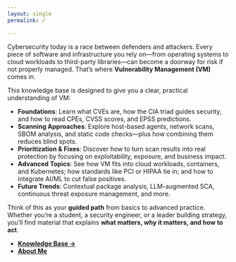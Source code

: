 ```yaml
---
layout: single
permalink: /

---
```


Cybersecurity today is a race between defenders and attackers. Every piece of software and infrastructure you rely on—from operating systems to cloud workloads to third-party libraries—can become a doorway for risk if not properly managed. That’s where **Vulnerability Management (VM)** comes in.

This knowledge base is designed to give you a clear, practical understanding of VM:  
- **Foundations**: Learn what CVEs are, how the CIA triad guides security, and how to read CPEs, CVSS scores, and EPSS predictions.  
- **Scanning Approaches**: Explore host-based agents, network scans, SBOM analysis, and static code checks—plus how combining them reduces blind spots.  
- **Prioritization & Fixes**: Discover how to turn scan results into real protection by focusing on exploitability, exposure, and business impact.  
- **Advanced Topics**: See how VM fits into cloud workloads, containers, and Kubernetes; how standards like PCI or HIPAA tie in; and how to integrate AI/ML to cut false positives.  
- **Future Trends**: Contextual package analysis, LLM-augmented SCA, continuous threat exposure management, and more.  

Think of this as your **guided path** from basics to advanced practice. Whether you’re a student, a security engineer, or a leader building strategy, you’ll find material that explains **what matters, why it matters, and how to act**.


- **[Knowledge Base →](/kb/)**
- **[About Me](/about/)**
